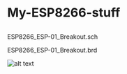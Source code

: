 # My-ESP8266-stuff

## 

ESP8266_ESP-01_Breakout.sch

ESP8266_ESP-01_Breakout.brd

![alt text](https://github.com/MatsK/My-ESP8266-stuff/ESP8266_ESP-01_Breakout.png "ESP8266, ESP-01, Breakout board")
